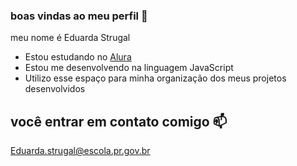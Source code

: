 ### boas vindas ao meu perfil 💙

meu nome é Eduarda Strugal

- Estou estudando no [Alura](http://www.alura.com.br)
- Estou me desenvolvendo na linguagem JavaScript
- Utilizo esse espaço para minha organização dos meus projetos desenvolvidos

## você entrar em contato comigo 📫

Eduarda.strugal@escola.pr.gov.br
